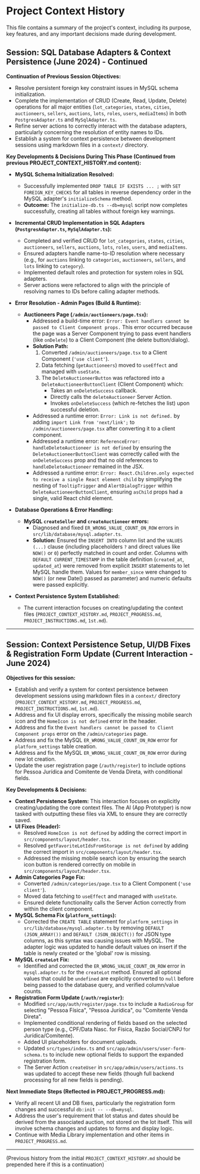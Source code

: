 
# Project Context History

This file contains a summary of the project's context, including its purpose, key features, and any important decisions made during development.

## Session: SQL Database Adapters & Context Persistence (June 2024) - Continued

**Continuation of Previous Session Objectives:**
*   Resolve persistent foreign key constraint issues in MySQL schema initialization.
*   Complete the implementation of CRUD (Create, Read, Update, Delete) operations for all major entities (`lot_categories`, `states`, `cities`, `auctioneers`, `sellers`, `auctions`, `lots`, `roles`, `users`, `mediaItems`) in both `PostgresAdapter.ts` and `MySqlAdapter.ts`.
*   Refine server actions to correctly interact with the database adapters, particularly concerning the resolution of entity names to IDs.
*   Establish a system for context persistence between development sessions using markdown files in a `context/` directory.

**Key Developments & Decisions During This Phase (Continued from previous PROJECT_CONTEXT_HISTORY.md content):**

*   **MySQL Schema Initialization Resolved:**
    *   Successfully implemented `DROP TABLE IF EXISTS ... ;` with `SET FOREIGN_KEY_CHECKS` for all tables in reverse dependency order in the MySQL adapter's `initializeSchema` method.
    *   **Outcome:** The `initialize-db.ts --db=mysql` script now completes successfully, creating all tables without foreign key warnings.

*   **Incremental CRUD Implementation in SQL Adapters (`PostgresAdapter.ts`, `MySqlAdapter.ts`):**
    *   Completed and verified CRUD for `lot_categories`, `states`, `cities`, `auctioneers`, `sellers`, `auctions`, `lots`, `roles`, `users`, and `mediaItems`.
    *   Ensured adapters handle name-to-ID resolution where necessary (e.g., for `auctions` linking to `categories`, `auctioneers`, `sellers`, and `lots` linking to `category`).
    *   Implemented default roles and protection for system roles in SQL adapters.
    *   Server actions were refactored to align with the principle of resolving names to IDs before calling adapter methods.

*   **Error Resolution - Admin Pages (Build & Runtime):**
    *   **Auctioneers Page (`/admin/auctioneers/page.tsx`):**
        *   Addressed a build-time error: `Error: Event handlers cannot be passed to Client Component props.` This error occurred because the page was a Server Component trying to pass event handlers (like `onDelete`) to a Client Component (the delete button/dialog).
        *   **Solution Path:**
            1.  Converted `/admin/auctioneers/page.tsx` to a Client Component (`'use client'`).
            2.  Data fetching (`getAuctioneers`) moved to `useEffect` and managed with `useState`.
            3.  The `DeleteAuctioneerButton` was refactored into a `DeleteAuctioneerButtonClient` (Client Component) which:
                *   Takes an `onDeleteSuccess` callback.
                *   Directly calls the `deleteAuctioneer` Server Action.
                *   Invokes `onDeleteSuccess` (which re-fetches the list) upon successful deletion.
        *   Addressed a runtime error: `Error: Link is not defined.` by adding `import Link from 'next/link';` to `/admin/auctioneers/page.tsx` after converting it to a client component.
        *   Addressed a runtime error: `ReferenceError: handleDeleteAuctioneer is not defined` by ensuring the `DeleteAuctioneerButtonClient` was correctly called with the `onDeleteSuccess` prop and that no old references to `handleDeleteAuctioneer` remained in the JSX.
        *   Addressed a runtime error: `Error: React.Children.only expected to receive a single React element child` by simplifying the nesting of `TooltipTrigger` and `AlertDialogTrigger` within `DeleteAuctioneerButtonClient`, ensuring `asChild` props had a single, valid React child element.

*   **Database Operations & Error Handling:**
    *   **MySQL `createSeller` and `createAuctioneer` errors:**
        *   Diagnosed and fixed `ER_WRONG_VALUE_COUNT_ON_ROW` errors in `src/lib/database/mysql.adapter.ts`.
        *   **Solution:** Ensured the `INSERT INTO` column list and the `VALUES (...)` clause (including placeholders `?` and direct values like `NOW()` or `0`) perfectly matched in count and order. Columns with `DEFAULT CURRENT_TIMESTAMP` in the table definition (`created_at`, `updated_at`) were removed from explicit `INSERT` statements to let MySQL handle them. Values for `member_since` were changed to `NOW()` (or new Date() passed as parameter) and numeric defaults were passed explicitly.

*   **Context Persistence System Established:**
    *   The current interaction focuses on creating/updating the context files (`PROJECT_CONTEXT_HISTORY.md`, `PROJECT_PROGRESS.md`, `PROJECT_INSTRUCTIONS.md`, `1st.md`).

---
## Session: Context Persistence Setup, UI/DB Fixes & Registration Form Update (Current Interaction - June 2024)

**Objectives for this session:**
*   Establish and verify a system for context persistence between development sessions using markdown files in a `context/` directory (`PROJECT_CONTEXT_HISTORY.md`, `PROJECT_PROGRESS.md`, `PROJECT_INSTRUCTIONS.md`, `1st.md`).
*   Address and fix UI display errors, specifically the missing mobile search icon and the `HomeIcon is not defined` error in the header.
*   Address and fix the `Event handlers cannot be passed to Client Component props` error on the `/admin/categories` page.
*   Address and fix the MySQL `ER_WRONG_VALUE_COUNT_ON_ROW` error for `platform_settings` table creation.
*   Address and fix the MySQL `ER_WRONG_VALUE_COUNT_ON_ROW` error during new lot creation.
*   Update the user registration page (`/auth/register`) to include options for Pessoa Jurídica and Comitente de Venda Direta, with conditional fields.

**Key Developments & Decisions:**
*   **Context Persistence System:** This interaction focuses on explicitly creating/updating the core context files. The AI (App Prototyper) is now tasked with outputting these files via XML to ensure they are correctly saved.
*   **UI Fixes (Header):**
    *   Resolved `HomeIcon is not defined` by adding the correct import in `src/components/layout/header.tsx`.
    *   Resolved `getFavoriteLotIdsFromStorage is not defined` by adding the correct import in `src/components/layout/header.tsx`.
    *   Addressed the missing mobile search icon by ensuring the search icon button is rendered correctly on mobile in `src/components/layout/header.tsx`.
*   **Admin Categories Page Fix:**
    *   Converted `/admin/categories/page.tsx` to a Client Component (`'use client'`).
    *   Moved data fetching to `useEffect` and managed with `useState`.
    *   Ensured delete functionality calls the Server Action correctly from within the client component.
*   **MySQL Schema Fix (`platform_settings`):**
    *   Corrected the `CREATE TABLE` statement for `platform_settings` in `src/lib/database/mysql.adapter.ts` by removing `DEFAULT (JSON_ARRAY())` and `DEFAULT (JSON_OBJECT())` for JSON type columns, as this syntax was causing issues with MySQL. The adapter logic was updated to handle default values on insert if the table is newly created or the 'global' row is missing.
*   **MySQL `createLot` Fix:**
    *   Identified and corrected the `ER_WRONG_VALUE_COUNT_ON_ROW` error in `mysql.adapter.ts` for the `createLot` method. Ensured all optional values that could be `undefined` are explicitly converted to `null` before being passed to the database query, and verified column/value counts.
*   **Registration Form Update (`/auth/register`):**
    *   Modified `src/app/auth/register/page.tsx` to include a `RadioGroup` for selecting "Pessoa Física", "Pessoa Jurídica", ou "Comitente Venda Direta".
    *   Implemented conditional rendering of fields based on the selected person type (e.g., CPF/Data Nasc. for Física, Razão Social/CNPJ for Jurídica/Comitente).
    *   Added UI placeholders for document uploads.
    *   Updated `src/types/index.ts` and `src/app/admin/users/user-form-schema.ts` to include new optional fields to support the expanded registration form.
    *   The Server Action `createUser` in `src/app/admin/users/actions.ts` was updated to accept these new fields (though full backend processing for all new fields is pending).

**Next Immediate Steps (Reflected in PROJECT_PROGRESS.md):**
*   Verify all recent UI and DB fixes, particularly the registration form changes and successful `db:init -- --db=mysql`.
*   Address the user's requirement that lot status and dates should be derived from the associated auction, not stored on the lot itself. This will involve schema changes and updates to forms and display logic.
*   Continue with Media Library implementation and other items in `PROJECT_PROGRESS.md`.
---
(Previous history from the initial `PROJECT_CONTEXT_HISTORY.md` should be prepended here if this is a continuation)

```